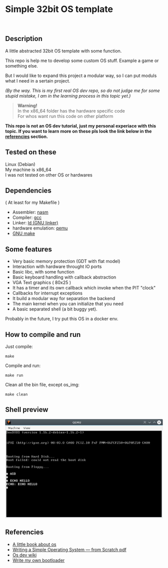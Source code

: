 # Simple 32bit OS template
<br>

## Description
A little abstracted 32bit OS template with some function.

This repo is help me to develop some custom OS stuff. Example a game or something else.

But I would like to expand this project a modular way, so I can put moduls what I need in a sertain project.

_(By the way. This is my first real OS dev repo, so do not judge me for some stupid mistake, I am in the learning process in this topic yet.)_

>__Warning!__<br>
In the x86_64 folder has the hardware specific code<br>
For whos want run this code on other platform

__This repo is not an OS dev tutorial, just my personal experiace with this topic. If you want to learn more on these pls look the link below in the [referencies](#referencies) section.__

## Tested on these
Linux (Debian)<br>
My machine is x86_64<br>
I was not tested on other OS or hardwares

## Dependencies
( At least for my Makefile )
- Assembler: [nasm](https://www.nasm.us/)
- Compiler: [gcc](https://gcc.gnu.org/)
- Linker: [ld (GNU linker)](https://linux.die.net/man/1/ld)
- hardware emulation: [qemu](https://www.qemu.org/)
- [GNU make](https://www.gnu.org/software/make/)

## Some features
- Very basic memory protection (GDT with flat model)
- Interaction with hardware throught IO ports
- Basic libc, with some function
- Basic keyboard handling with callback abstraction
- VGA Text graphics ( 80x25 )
- It has a timer and its own callback which invoke when the PIT "clock"
- Callbacks for interrupt exceptions
- It build a modular way for separation the backend
- The main kernel when you can initialize that you need
- A basic separated shell (a bit buggy yet).

Probably in the future, I try put this OS in a docker env.

## How to compile and run
Just compile:
```shell
make
```
Compile and run:
```shell
make run
```
Clean all the bin file, except os_img:
```shell
make clean
```
## Shell preview
![Shell preview](./img/preview.jpg)

## Referencies
- [A little book about os](https://littleosbook.github.io/)
- [Writing a Simple Operating System —
from Scratch pdf](https://www.cs.bham.ac.uk/~exr/lectures/opsys/10_11/lectures/os-dev.pdf)
- [Os dev wiki](https://wiki.osdev.org/Expanded_Main_Page)
- [Write my own bootloader](https://dev.to/frosnerd/writing-my-own-boot-loader-3mld)